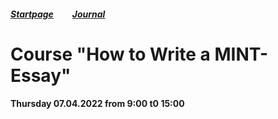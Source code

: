 ##### [Startpage](/README.md) &nbsp; &nbsp; &nbsp; &nbsp; [Journal](/journal/JOURNAL.md)

# Course "How to Write a MINT-Essay"

#### Thursday 07.04.2022 from 9:00 t0 15:00